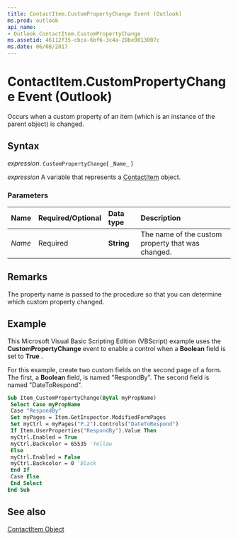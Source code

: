 ```yaml
---
title: ContactItem.CustomPropertyChange Event (Outlook)
ms.prod: outlook
api_name:
- Outlook.ContactItem.CustomPropertyChange
ms.assetid: 46112f35-cbca-6bf6-3c4a-28be9013007c
ms.date: 06/08/2017
---
```



# ContactItem.CustomPropertyChange Event (Outlook)

Occurs when a custom property of an item (which is an instance of the parent object) is changed. 


## Syntax

 _expression_. `CustomPropertyChange`( `_Name_` )

 _expression_ A variable that represents a [ContactItem](./Outlook.ContactItem.md) object.


### Parameters



|Name|Required/Optional|Data type|Description|
|:-----|:-----|:-----|:-----|
| _Name_|Required| **String**|The name of the custom property that was changed.|

## Remarks

The property name is passed to the procedure so that you can determine which custom property changed.


## Example

This Microsoft Visual Basic Scripting Edition (VBScript) example uses the  **CustomPropertyChange** event to enable a control when a **Boolean** field is set to **True** .

For this example, create two custom fields on the second page of a form. The first, a  **Boolean** field, is named "RespondBy". The second field is named "DateToRespond".




```vb
Sub Item_CustomPropertyChange(ByVal myPropName) 
 Select Case myPropName 
 Case "RespondBy" 
 Set myPages = Item.GetInspector.ModifiedFormPages 
 Set myCtrl = myPages("P.2").Controls("DateToRespond") 
 If Item.UserProperties("RespondBy").Value Then 
 myCtrl.Enabled = True 
 myCtrl.Backcolor = 65535 'Yellow 
 Else 
 myCtrl.Enabled = False 
 myCtrl.Backcolor = 0 'Black 
 End If 
 Case Else 
 End Select 
End Sub
```


## See also


[ContactItem Object](Outlook.ContactItem.md)

